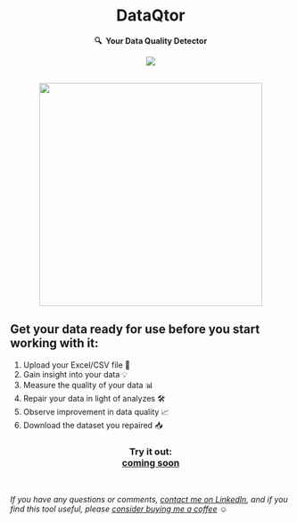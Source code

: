 <h1 align="center">
    DataQtor
</h1>

<p align="center">
    <strong>🔍&nbsp; Your Data Quality Detector </strong>
</p>

<p align="center">
    <!-- <a href="https://share.streamlit.io/yourGitHubName/yourRepo/yourApp/"><img src="https://static.streamlit.io/badges/streamlit_badge_black_white.svg" alt="Open in Streamlit"></a-->
    <a href="mailto:beytullahali.goyem@gmail.com"><img src="https://img.shields.io/badge/-beytullahali.goyem@gmail.com-c14438?style=flat-square&logo=Gmail&logoColor=white&link=mailto:beytullahali.goyem@gmail.com"></a>
</p>

<p align="center">
    <br>
    <img src="https://github.com/baligoyem/dataqtor/blob/main/DataQtor.png" width="400"/>
    <br>

## Get your data ready for use before you start working with it:

1. Upload your Excel/CSV file 📁
2. Gain insight into your data 💡
3. Measure the quality of your data 📊
4. Repair your data in light of analyzes 🛠
5. Observe improvement in data quality 📈
6. Download the dataset you repaired 📥
    
<h3 align="center">
    Try it out: <br>
    <a href="websitesi">coming soon</a>
</h3>

<br>

*If you have any questions or comments, [contact me on LinkedIn](https://tr.linkedin.com/in/beytullah-ali-g%C3%B6yem-461749152), and if you find this tool useful, please [consider buying me a coffee](https://www.buymeacoffee.com/baligoyem) ☺*

<br>

